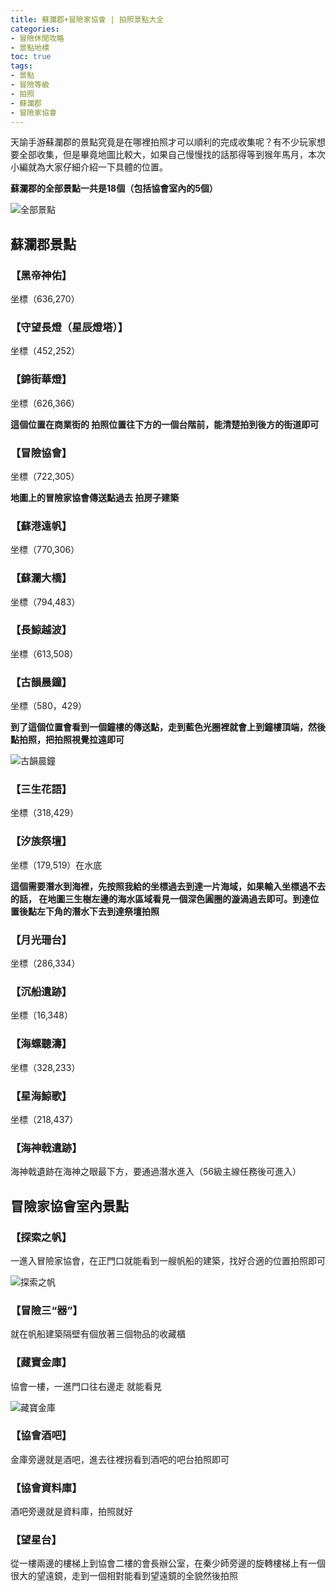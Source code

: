```yaml
---
title: 蘇瀾郡+冒險家協會 | 拍照景點大全
categories: 
- 冒險休閒攻略
- 景點地標
toc: true
tags:
- 景點
- 冒險等級
- 拍照
- 蘇瀾郡
- 冒險家協會
---
```


天諭手游蘇瀾郡的景點究竟是在哪裡拍照才可以順利的完成收集呢？有不少玩家想要全部收集，但是畢竟地圖比較大，如果自己慢慢找的話那得等到猴年馬月，本次小編就為大家仔細介紹一下具體的位置。<!--more-->

**蘇瀾郡的全部景點一共是18個（包括協會室內的5個）**

![全部景點](http://i.17173cdn.com/2fhnvk/YWxqaGBf/cms3/vzgqiGboBAliAsl.jpg!a-3-540x.jpg)

## 蘇瀾郡景點

### 【黑帝神佑】

坐標（636,270）

### 【守望長燈（星辰燈塔）】

坐標（452,252）

### 【錦街華燈】

坐標（626,366）

**這個位置在商業街的 拍照位置往下方的一個台階前，能清楚拍到後方的街道即可**

### 【冒險協會】

坐標（722,305）

**地圖上的冒險家協會傳送點過去 拍房子建築**

### 【蘇港遠帆】

坐標（770,306）

### 【蘇瀾大橋】

坐標（794,483）

### 【長鯨越波】

坐標（613,508）

### 【古韻晨鐘】

坐標（580，429）

**到了這個位置會看到一個鐘樓的傳送點，走到藍色光圈裡就會上到鐘樓頂端，然後點拍照，把拍照視覺拉遠即可**

![古韻晨鐘](http://i.17173cdn.com/2fhnvk/YWxqaGBf/cms3/NqnRIgboBAlizfq.jpg!a-3-540x.jpg)

### 【三生花語】

坐標（318,429）

### 【汐族祭壇】

坐標（179,519）在水底

**這個需要潛水到海裡，先按照我給的坐標過去到達一片海域，如果輸入坐標過不去的話， 在地圖三生樹左邊的海水區域看見一個深色圓圈的漩渦過去即可。到達位置後點左下角的潛水下去到達祭壇拍照**

### 【月光珊台】

坐標（286,334）

### 【沉船遺跡】 

坐標（16,348）

### 【海螺聽濤】

坐標（328,233）

### 【星海鯨歌】

坐標（218,437）

### 【海神戟遺跡】

海神戟遺跡在海神之眼最下方，要通過潛水進入（56級主線任務後可進入）

## 冒險家協會室內景點

### 【探索之帆】

一進入冒險家協會，在正門口就能看到一艘帆船的建築，找好合適的位置拍照即可

![探索之帆](http://i.17173cdn.com/2fhnvk/YWxqaGBf/cms3/KaiAYVboBAlixtl.jpg!a-3-540x.jpg)

### 【冒險三“器”】

就在帆船建築隔壁有個放著三個物品的收藏櫃

### 【藏寶金庫】

協會一樓，一進門口往右邊走 就能看見

![藏寶金庫](http://i.17173cdn.com/2fhnvk/YWxqaGBf/cms3/FLwknoboBAlixmj.jpg!a-3-540x.jpg)

### 【協會酒吧】

金庫旁邊就是酒吧，進去往裡拐看到酒吧的吧台拍照即可

### 【協會資料庫】

酒吧旁邊就是資料庫，拍照就好

### 【望星台】

從一樓兩邊的樓梯上到協會二樓的會長辦公室，在秦少師旁邊的旋轉樓梯上有一個很大的望遠鏡，走到一個相對能看到望遠鏡的全貌然後拍照
